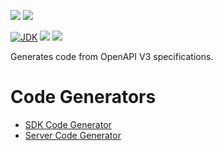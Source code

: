 [![](https://github.com/wutsi/wutsi-codegen/actions/workflows/master.yml/badge.svg)](https://github.com/wutsi/wutsi-codegen/actions/workflows/master.yml)
[![](https://github.com/wutsi/wutsi-codegen/actions/workflows/pull_request.yml/badge.svg)](https://github.com/wutsi/wutsi-codegen/actions/workflows/pull_request.yml)

[![JDK](https://img.shields.io/badge/jdk-11-brightgreen.svg)](https://jdk.java.net/11/)
![](https://img.shields.io/badge/language-kotlin-blue.svg)
![](https://img.shields.io/badge/version-0.0.21-brightgreen.svg)

Generates code from OpenAPI V3 specifications.

# Code Generators
- [SDK Code Generator](docs/SDK.md)
- [Server Code Generator](docs/Server.md)
